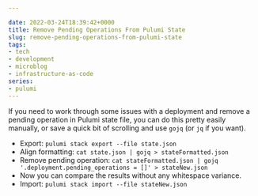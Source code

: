 ```yaml
---

date: 2022-03-24T18:39:42+0000
title: Remove Pending Operations From Pulumi State
slug: remove-pending-operations-from-pulumi-state
tags:
- tech
- development
- microblog
- infrastructure-as-code
series:
- pulumi
---
```


If you need to work through some issues with a deployment and remove a pending operation in Pulumi state file, you can do this pretty easily manually, or save a quick bit of scrolling and use `gojq` (or `jq` if you want).

- Export: `pulumi stack export --file state.json`
- Align formatting: `cat state.json | gojq > stateFormatted.json`
- Remove pending operation: `cat stateFormatted.json | gojq '.deployment.pending_operations = []' > stateNew.json`
- Now you can compare the results without any whitespace variance.
- Import: `pulumi stack import --file stateNew.json`
